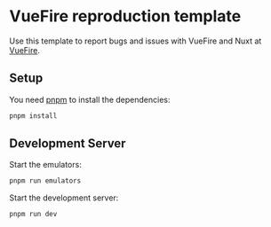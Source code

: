 # VueFire reproduction template

Use this template to report bugs and issues with VueFire and Nuxt at [VueFire](https://github.com/vuejs/vuefire).

## Setup

You need [pnpm](https://pnpm.io/) to install the dependencies:

```bash
pnpm install
```

## Development Server

Start the emulators:

```bash
pnpm run emulators
```

Start the development server:

```bash
pnpm run dev
```
